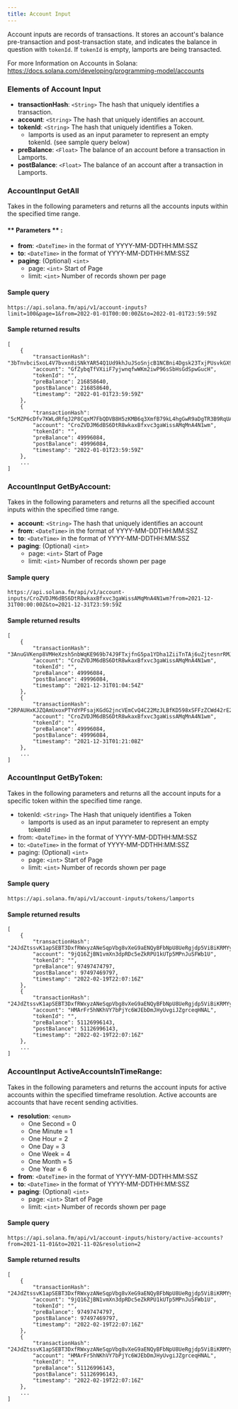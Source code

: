 ```yaml
---
title: Account Input
---
```

Account inputs are records of transactions. It stores an account's balance pre-transaction and post-transaction state, and indicates the balance in question with `tokenId`. If `tokenId` is empty, lamports are being transacted.

For more Information on Accounts in Solana: https://docs.solana.com/developing/programming-model/accounts

### Elements of Account Input

* **transactionHash**: `<String>` The hash that uniquely identifies a transaction.
* **account**: `<String>` The hash that uniquely identifies an account.
* **tokenId**: `<String>` The hash that uniquely identifies a Token.
  - lamports is used as an input parameter to represent an empty tokenId. (see sample query below)
* **preBalance**: `<Float>` The balance of an account before a transaction in Lamports.
* **postBalance**: `<Float>` The balance of an account after a transaction in Lamports.

### AccountInput GetAll

Takes in the following parameters and returns all the accounts inputs within the specified time range.

#### ** Parameters ** :

- **from**: `<DateTime>` in the format of YYYY-MM-DDTHH:MM:SSZ
- **to**: `<DateTime>` in the format of YYYY-MM-DDTHH:MM:SSZ
- **paging**: (Optional) `<int>`
  - page: `<int>` Start of Page
  - limit: `<int>` Number of records shown per page

#### Sample query
```
https://api.solana.fm/api/v1/account-inputs?limit=100&page=1&from=2022-01-01T00:00:00Z&to=2022-01-01T23:59:59Z
```

#### Sample returned results
```
[
    {
        "transactionHash": "3bTnvbciSxoL4V7bvxn8iSNkYAR54Q1Ud9khJuJSoSnjcB1NCBni4Dgsk23TxjPUsvkGX9QFZ6hHGZxeTa26Hioc",
        "account": "GfZybqTfVXiiF7yjwnqfwWKm2iwP96sSbHsGdSpwGucH",
        "tokenId": "",
        "preBalance": 216858640,
        "postBalance": 216858640,
        "timestamp": "2022-01-01T23:59:59Z"
    },
    {
        "transactionHash": "5cMZP6cDfv7KWLdRfqJ2P8CqxM7FbQDVB8H5zKMB6q3XmfB79kL4hgGwR9aDgTR3B9RqUAF9KfHfqhTRiyf33aMt",
        "account": "CroZVDJM6dBS6DtR8wkaxBfxvc3gaWissAMqMnA4N1wm",
        "tokenId": "",
        "preBalance": 49996084,
        "postBalance": 49996084,
        "timestamp": "2022-01-01T23:59:59Z"
    },
    ...
]
```
### AccountInput GetByAccount:

Takes in the following parameters and returns all the specified account inputs within the specified time range.

- **account**: `<String>` The hash that uniquely identifies an account
- **from**: `<DateTime>` in the format of YYYY-MM-DDTHH:MM:SSZ
- **to**: `<DateTime>` in the format of YYYY-MM-DDTHH:MM:SSZ
- **paging**: (Optional) `<int>`
  - page: `<int>` Start of Page
  - limit: `<int>` Number of records shown per page

#### Sample query
```
https://api.solana.fm/api/v1/account-inputs/CroZVDJM6dBS6DtR8wkaxBfxvc3gaWissAMqMnA4N1wm?from=2021-12-31T00:00:00Z&to=2021-12-31T23:59:59Z
```

#### Sample returned results
```
[
    {
        "transactionHash": "3AnuGVKenp8VMHeXzsh5nbWqKE969b74J9FTxjfnG5pa1YDha1ZiiTnTAj6uZjtesnrRMJv1VdJEpVm5nwEk6nPU",
        "account": "CroZVDJM6dBS6DtR8wkaxBfxvc3gaWissAMqMnA4N1wm",
        "tokenId": "",
        "preBalance": 49996084,
        "postBalance": 49996084,
        "timestamp": "2021-12-31T01:04:54Z"
    },
    {
        "transactionHash": "2RPAUHxKJZQAmUxoxPTYdYPFsajKGdG2jncVEmCvQ4C22MzJLBfKD598xSFFzZCWd42rE2CVfCNdFCrjjfQ2fX51",
        "account": "CroZVDJM6dBS6DtR8wkaxBfxvc3gaWissAMqMnA4N1wm",
        "tokenId": "",
        "preBalance": 49996084,
        "postBalance": 49996084,
        "timestamp": "2021-12-31T01:21:08Z"
    },
    ...
]
```

### AccountInput GetByToken:

Takes in the following parameters and returns all the account inputs for a specific token within the specified time range.

- tokenId: `<String>` The Hash that uniquely identifies a Token
  - lamports is used as an input parameter to represent an empty tokenId
- from: `<DateTime>` in the format of YYYY-MM-DDTHH:MM:SSZ
- to: `<DateTime>` in the format of YYYY-MM-DDTHH:MM:SSZ
- paging: (Optional) `<int>`
  - page: `<int>` Start of Page
  - limit: `<int>` Number of records shown per page

#### Sample query
```
https://api.solana.fm/api/v1/account-inputs/tokens/lamports
```

#### Sample returned results
```
[
    {
        "transactionHash": "24JdZtssvK1apSEBT3DxfRWxyzANeSqpVbg8vXeG9aENQyBFbNpU8UeRgjdp5ViBiKRMYyzdtFaGtnnsvzw5TD3T",
        "account": "9jQ16ZjBN1vmXn3dpRDc5eZkRPU1kUTp5MPnJuSFWb1U",
        "tokenId": "",
        "preBalance": 97497474797,
        "postBalance": 97497469797,
        "timestamp": "2022-02-19T22:07:16Z"
    },
    {
        "transactionHash": "24JdZtssvK1apSEBT3DxfRWxyzANeSqpVbg8vXeG9aENQyBFbNpU8UeRgjdp5ViBiKRMYyzdtFaGtnnsvzw5TD3T",
        "account": "HMArFr5hNKhVY7bPjYc6WJEbDmJHyUvgiJZgrceqHNAL",
        "tokenId": "",
        "preBalance": 51126996143,
        "postBalance": 51126996143,
        "timestamp": "2022-02-19T22:07:16Z"
    },
    ...
]
```
### AccountInput ActiveAccountsInTimeRange:

Takes in the following parameters and returns the account inputs for active accounts within the specified timeframe resolution.
Active accounts are accounts that have recent sending activities.

- **resolution**: `<enum>`
  - One Second = 0
  - One Minute = 1
  - One Hour = 2
  - One Day = 3
  - One Week = 4
  - One Month = 5
  - One Year = 6
- **from**: `<DateTime>` in the format of YYYY-MM-DDTHH:MM:SSZ
- **to**: `<DateTime>` in the format of YYYY-MM-DDTHH:MM:SSZ
- **paging**: (Optional) `<int>`
  - page: `<int>` Start of Page
  - limit: `<int>` Number of records shown per page

#### Sample query
```
https://api.solana.fm/api/v1/account-inputs/history/active-accounts?from=2021-11-01&to=2021-11-02&resolution=2
```

#### Sample returned results
```
[
    {
        "transactionHash": "24JdZtssvK1apSEBT3DxfRWxyzANeSqpVbg8vXeG9aENQyBFbNpU8UeRgjdp5ViBiKRMYyzdtFaGtnnsvzw5TD3T",
        "account": "9jQ16ZjBN1vmXn3dpRDc5eZkRPU1kUTp5MPnJuSFWb1U",
        "tokenId": "",
        "preBalance": 97497474797,
        "postBalance": 97497469797,
        "timestamp": "2022-02-19T22:07:16Z"
    },
    {
        "transactionHash": "24JdZtssvK1apSEBT3DxfRWxyzANeSqpVbg8vXeG9aENQyBFbNpU8UeRgjdp5ViBiKRMYyzdtFaGtnnsvzw5TD3T",
        "account": "HMArFr5hNKhVY7bPjYc6WJEbDmJHyUvgiJZgrceqHNAL",
        "tokenId": "",
        "preBalance": 51126996143,
        "postBalance": 51126996143,
        "timestamp": "2022-02-19T22:07:16Z"
    },
    ...
]
```
